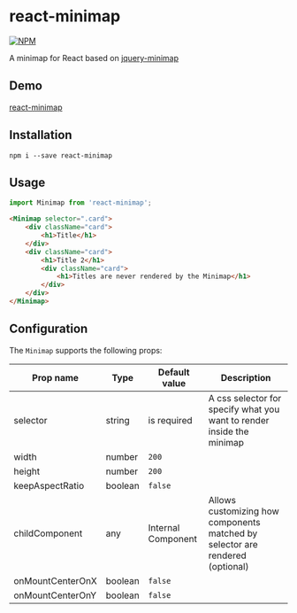 # react-minimap

[![NPM](https://img.shields.io/npm/v/react-minimap.svg?style=flat-square)](https://www.npmjs.com/package/react-minimap)

A minimap for React based on [jquery-minimap](https://github.com/john-bai/jquery-minimap)

## Demo

[react-minimap](https://jeremy-carbonne.github.io/react-minimap/)

## Installation

`npm i --save react-minimap`

## Usage
```js
import Minimap from 'react-minimap';
```

```html
<Minimap selector=".card">
	<div className="card">
		<h1>Title</h1>
	</div>
	<div className="card">
		<h1>Title 2</h1>
		<div className="card">
			<h1>Titles are never rendered by the Minimap</h1>
		</div>
	</div>
</Minimap>
```

## Configuration

The `Minimap` supports the following props:

| Prop name        | Type                            | Default value              | Description                                                                              |
|------------------|---------------------------------|----------------------------|------------------------------------------------------------------------------------------|
| selector         | string                          | is required                | A css selector for specify what you want to render inside the minimap                    |
| width            | number                          | `200`                      |                                                                                          |
| height           | number                          | `200`                      |                                                                                          |
| keepAspectRatio  | boolean                         | `false`                    |                                                                                          |
| childComponent   | any                             | Internal Component         | Allows customizing how components matched by selector are rendered (optional)            |
| onMountCenterOnX | boolean                         | `false`                    |                                                                                          |
| onMountCenterOnY | boolean                         | `false`                    |                                                                                          |

